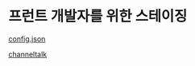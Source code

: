 # 프런트 개발자를 위한 스테이징 

[config.json](http://ddpillow.github.io/flutter_developers_hosting_stage/config.json)

[channeltalk](https://ddpillow.github.io/flutter_developers_hosting_stage/channeltalk.html)